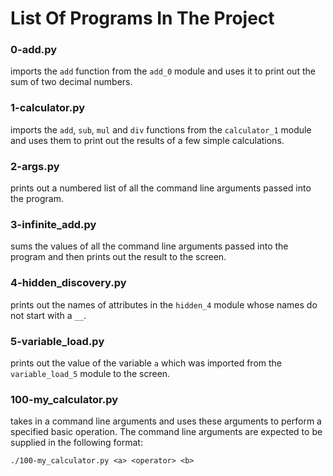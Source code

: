 # List Of Programs In The Project

### 0-add.py
imports the `add` function from the `add_0` module and uses it to print out the sum of two decimal numbers.

### 1-calculator.py
imports the `add`, `sub`, `mul` and `div` functions from the `calculator_1` module and uses them to print out the results of a few simple calculations.

### 2-args.py
prints out a numbered list of all the command line arguments passed into the program.

### 3-infinite_add.py
sums the values of all the command line arguments passed into the program and then prints out the result to the screen.

### 4-hidden_discovery.py
prints out the names of attributes in the `hidden_4` module whose names do not start with a `__`.

### 5-variable_load.py
prints out the value of the variable `a` which was imported from the `variable_load_5` module to the screen.

### 100-my_calculator.py
takes in a command line arguments and uses these arguments to perform a specified basic operation. The command line arguments are expected to be supplied in the following format:
```
./100-my_calculator.py <a> <operator> <b>
``` 

